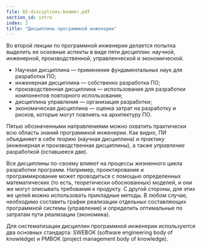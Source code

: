 ```yaml
---
file: 02-disciplines-beamer.pdf
section_id: intro
index: 2
title: "Дисциплины программной инженерии"
---
```


Во второй лекции по программной инженерии делается попытка выделить ее основные
аспекты в виде пяти дисциплин: научной, инженерной, производственной,
управленческой и экономической.

* Научная дисциплина — применение фундаментальных наук для разработки ПО;
* инженерная дисциплина — собственно разработка ПО;
* производственная дисциплина — использование для разработки
  компонентов повторного использования;
* дисциплина управления — организация разработки;
* экономическая дисциплина — оценка затрат на разработку и рисков,
  которые могут повлиять на архитектуру ПО.

Пятью обозначенными направлениями можно охватить практически всю область знаний
программной инженерии. Как видно, ПИ объединяет в себе *теорию* (научная дисциплина)
и *практику* (инженерная и производственная дисциплины), а также *управление*
разработкой (оставшееся две).

Все дисциплины по-своему влияют на процессы жизненного цикла разработки программ.
Например, проектирование и программирование может проводиться с помощью определенных
математических (то есть, теоретически обоснованных) моделей, и они же могут описывать
требования к продукту. С другой стороны, для этих же целей можно использовать
прикладные методы. В любом случае, необходимо составить график реализации
отдельных составляющих программной системы (управление) и определить оптимальные
по затратам пути реализации (экономика).

Для систематизации дисциплин программной инженерии используются два основных
стандарта: SWEBOK (software engineering body of knowledge) и PMBOK (project management
body of knowledge).
